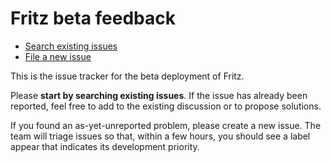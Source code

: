 # Fritz beta feedback

- [Search existing issues](https://github.com/fritz-marshal/fritz-beta-feedback/issues)
- [File a new issue](https://github.com/fritz-marshal/fritz-beta-feedback/issues/new)

This is the issue tracker for the beta deployment of Fritz.

Please **start by searching existing issues**.  If the issue has
already been reported, feel free to add to the existing discussion or
to propose solutions.

If you found an as-yet-unreported problem, please create a new issue.
The team will triage issues so that, within a few hours, you should
see a label appear that indicates its development priority.
